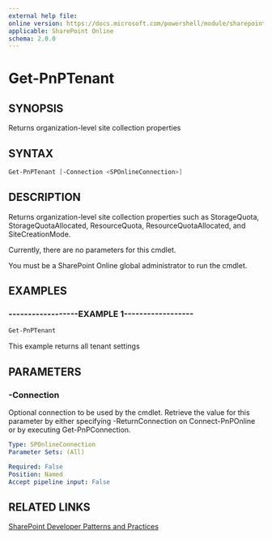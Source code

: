 ```yaml
---
external help file:
online version: https://docs.microsoft.com/powershell/module/sharepoint-pnp/get-pnptenant
applicable: SharePoint Online
schema: 2.0.0
---
```


# Get-PnPTenant

## SYNOPSIS
Returns organization-level site collection properties

## SYNTAX

```powershell
Get-PnPTenant [-Connection <SPOnlineConnection>]
```

## DESCRIPTION
Returns organization-level site collection properties such as StorageQuota, StorageQuotaAllocated, ResourceQuota,
ResourceQuotaAllocated, and SiteCreationMode.

Currently, there are no parameters for this cmdlet.

You must be a SharePoint Online global administrator to run the cmdlet.

## EXAMPLES

### ------------------EXAMPLE 1------------------
```powershell
Get-PnPTenant
```

This example returns all tenant settings

## PARAMETERS

### -Connection
Optional connection to be used by the cmdlet. Retrieve the value for this parameter by either specifying -ReturnConnection on Connect-PnPOnline or by executing Get-PnPConnection.

```yaml
Type: SPOnlineConnection
Parameter Sets: (All)

Required: False
Position: Named
Accept pipeline input: False
```

## RELATED LINKS

[SharePoint Developer Patterns and Practices](https://aka.ms/sppnp)
